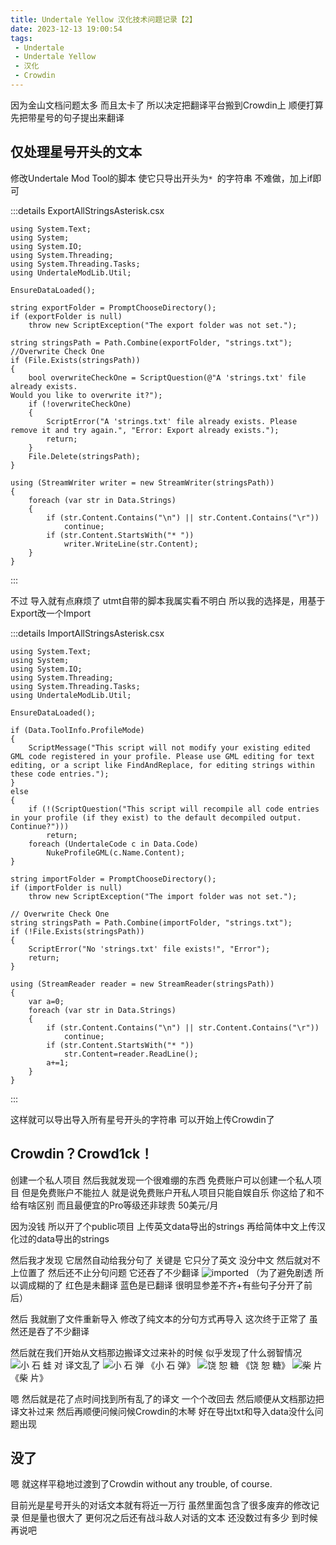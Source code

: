 ```yaml
---
title: Undertale Yellow 汉化技术问题记录【2】
date: 2023-12-13 19:00:54
tags: 
 - Undertale
 - Undertale Yellow
 - 汉化
 - Crowdin
---
```


因为金山文档问题太多 而且太卡了
所以决定把翻译平台搬到Crowdin上
顺便打算先把带星号的句子提出来翻译

## 仅处理星号开头的文本
修改Undertale Mod Tool的脚本
使它只导出开头为```* ```的字符串
不难做，加上if即可

:::details ExportAllStringsAsterisk.csx
```
using System.Text;
using System;
using System.IO;
using System.Threading;
using System.Threading.Tasks;
using UndertaleModLib.Util;

EnsureDataLoaded();

string exportFolder = PromptChooseDirectory();
if (exportFolder is null)
    throw new ScriptException("The export folder was not set.");

string stringsPath = Path.Combine(exportFolder, "strings.txt");
//Overwrite Check One
if (File.Exists(stringsPath))
{
    bool overwriteCheckOne = ScriptQuestion(@"A 'strings.txt' file already exists.
Would you like to overwrite it?");
    if (!overwriteCheckOne)
    {
        ScriptError("A 'strings.txt' file already exists. Please remove it and try again.", "Error: Export already exists.");
        return;
    }
    File.Delete(stringsPath);
}

using (StreamWriter writer = new StreamWriter(stringsPath))
{
    foreach (var str in Data.Strings)
    {
        if (str.Content.Contains("\n") || str.Content.Contains("\r"))
            continue;
        if (str.Content.StartsWith("* "))
            writer.WriteLine(str.Content);
    }
}
```
:::

不过 导入就有点麻烦了
utmt自带的脚本我属实看不明白
所以我的选择是，用基于Export改一个Import

:::details ImportAllStringsAsterisk.csx
```
using System.Text;
using System;
using System.IO;
using System.Threading;
using System.Threading.Tasks;
using UndertaleModLib.Util;

EnsureDataLoaded();

if (Data.ToolInfo.ProfileMode)
{
    ScriptMessage("This script will not modify your existing edited GML code registered in your profile. Please use GML editing for text editing, or a script like FindAndReplace, for editing strings within these code entries.");
}
else
{
    if (!(ScriptQuestion("This script will recompile all code entries in your profile (if they exist) to the default decompiled output. Continue?")))
        return;
    foreach (UndertaleCode c in Data.Code)
        NukeProfileGML(c.Name.Content);
}

string importFolder = PromptChooseDirectory();
if (importFolder is null)
    throw new ScriptException("The import folder was not set.");

// Overwrite Check One
string stringsPath = Path.Combine(importFolder, "strings.txt");
if (!File.Exists(stringsPath))
{
    ScriptError("No 'strings.txt' file exists!", "Error");
    return;
}

using (StreamReader reader = new StreamReader(stringsPath))
{
    var a=0;
    foreach (var str in Data.Strings)
    {
        if (str.Content.Contains("\n") || str.Content.Contains("\r"))
            continue;
        if (str.Content.StartsWith("* "))
            str.Content=reader.ReadLine();
        a+=1;
    }
}
```
:::

这样就可以导出导入所有星号开头的字符串
可以开始上传Crowdin了

## Crowdin？Crowd1ck！
创建一个私人项目 然后我就发现一个很难绷的东西
免费账户可以创建一个私人项目
但是免费账户不能拉人
就是说免费账户开私人项目只能自娱自乐
你这给了和不给有啥区别
而且最便宜的Pro等级还非球贵 50美元/月

因为没钱 所以开了个public项目
上传英文data导出的strings
再给简体中文上传汉化过的data导出的strings

然后我才发现 它居然自动给我分句了
关键是 它只分了英文 没分中文
然后就对不上位置了
然后还不止分句问题
它还吞了不少翻译
![imported](./resources/images/crowdin/imported.png)
（为了避免剧透 所以调成糊的了 红色是未翻译 蓝色是已翻译 很明显参差不齐+有些句子分开了前后）

然后 我就删了文件重新导入
修改了纯文本的分句方式再导入
这次终于正常了
虽然还是吞了不少翻译

然后就在我们开始从文档那边搬译文过来补的时候
似乎发现了什么弱智情况
![小 石 蛙](./resources/images/crowdin/frog_pebble.png)
对 译文乱了
![小 石 弹](./resources/images/crowdin/pebble_flint.png)
《小 石 弹》
![饶 恕 糖](./resources/images/crowdin/candy_spare.png)
《饶 恕 糖》
![柴 片](./resources/images/crowdin/chisp_matches.png)
《柴 片》

嗯 然后就是花了点时间找到所有乱了的译文 一个个改回去
然后顺便从文档那边把译文补过来 然后再顺便问候问候Crowdin的木琴
好在导出txt和导入data没什么问题出现

## 没了
嗯 就这样平稳地过渡到了Crowdin
without any trouble, of course.

目前光是星号开头的对话文本就有将近一万行
虽然里面包含了很多废弃的修改记录
但是量也很大了
更何况之后还有战斗敌人对话的文本 还没数过有多少
到时候再说吧